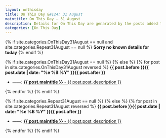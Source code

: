 ```yaml
---
layout: onthisday
title: On This Day &#124; 31 August
maintitle: On This Day — 31 August
description: Details for On This Day are genarated by the posts added to the website so the content is subject to changes/updates over time.
categories: [On This Day]
---
```


{% if site.categories.OnThisDay31August == null and site.categories.Repeat31August == null %}
<strong>Sorry no known details for today</strong>
{% endif %}

{% if site.categories.OnThisDay31August == null %}
{% else %}
{% for post in site.categories.OnThisDay31August reversed %}
<strong>{{ post.before }}{{ post.date | date: "%e %B %Y" }}{{ post.after }}</strong>
<ul>
<li> ——: <a href="{{ post.url }}"><strong>{{ post.maintitle }}</strong> - {{ post.post_description }}</a></li>
</ul>
{% endfor %}
{% endif %}

{% if site.categories.Repeat31August == null %}
{% else %}
{% for post in site.categories.Repeat31August reversed %}
<strong>{{ post.before }}{{ post.date | date: "%e %B %Y" }}{{ post.after }}</strong>
<ul>
<li> ——: <a href="{{ post.url }}"><strong>{{ post.maintitle }}</strong> - {{ post.post_description }}</a></li>
</ul>
{% endfor %}
{% endif %}
